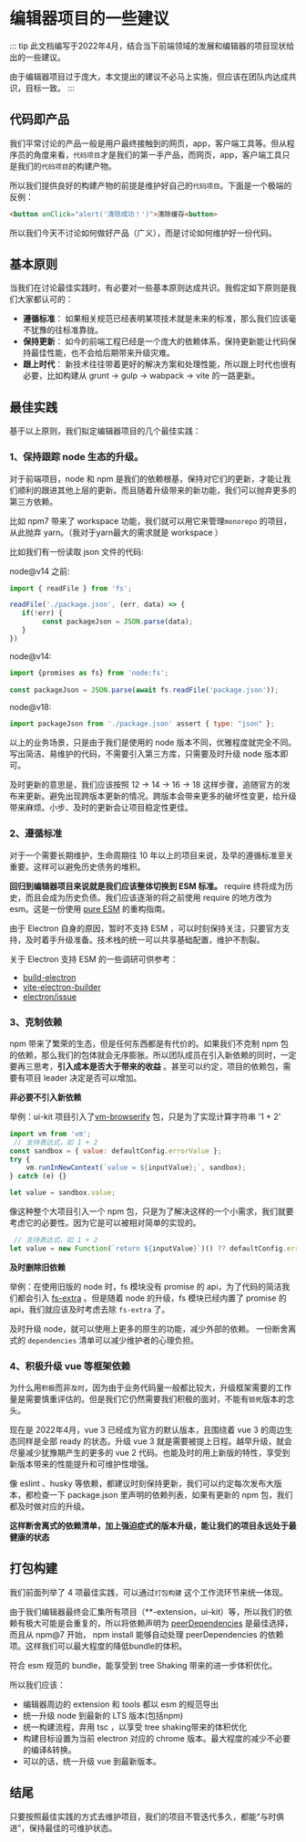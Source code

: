 # 编辑器项目的一些建议

::: tip
此文档编写于2022年4月，结合当下前端领域的发展和编辑器的项目现状给出的一些建议。

由于编辑器项目过于庞大，本文提出的建议不必马上实施，但应该在团队内达成共识，目标一致。
:::

## 代码即产品

我们平常讨论的产品一般是用户最终接触到的网页，app，客户端工具等。但从程序员的角度来看，`代码项目`才是我们的第一手产品，而网页，app，客户端工具只是我们的`代码项目`的构建产物。

所以我们提供良好的构建产物的前提是维护好自己的`代码项目`。下面是一个极端的反例：

```html
<button onClick="alert('清除成功！')">清除缓存<button>
```

所以我们今天不讨论如何做好产品（广义），而是讨论如何维护好一份代码。

## 基本原则

当我们在讨论最佳实践时，有必要对一些基本原则达成共识。我假定如下原则是我们大家都认可的：

- **遵循标准**： 如果相关规范已经表明某项技术就是未来的标准，那么我们应该毫不犹豫的往标准靠拢。
- **保持更新**： 如今的前端工程已经是一个庞大的依赖体系，保持更新能让代码保持最佳性能，也不会给后期带来升级灾难。
- **跟上时代**： 新技术往往带着更好的解决方案和处理性能，所以跟上时代也很有必要，比如构建从 grunt -> gulp -> wabpack -> vite 的一路更新。 


## 最佳实践

基于以上原则，我们拟定编辑器项目的几个最佳实践：

###  1、保持跟踪 node 生态的升级。

对于前端项目，node 和 npm 是我们的依赖根基，保持对它们的更新，才能让我们顺利的跟进其他上层的更新。而且随着升级带来的新功能，我们可以抛弃更多的第三方依赖。

比如 npm7 带来了 workspace 功能，我们就可以用它来管理`monorepo` 的项目，从此抛弃 yarn。（我对于yarn最大的需求就是 workspace ）

比如我们有一份读取 json 文件的代码:

node@v14 之前:
```js
import { readFile } from 'fs';

readFile('./package.json', (err, data) => {
   if(!err) {
        const packageJson = JSON.parse(data); 
   }
})
```
node@v14: 
```js
import {promises as fs} from 'node:fs';
 
const packageJson = JSON.parse(await fs.readFile('package.json'));
```
node@v18:
```js
import packageJson from './package.json' assert { type: "json" };
```

以上的业务场景，只是由于我们是使用的 node 版本不同，优雅程度就完全不同。写出简洁、易维护的代码，不需要引入第三方库，只需要及时升级 node 版本即可。

及时更新的意思是，我们应该按照 12 -> 14 -> 16 -> 18 这样步骤，追随官方的发布来更新。避免出现跨版本更新的情况。跨版本会带来更多的破坏性变更，给升级带来麻烦。小步、及时的更新会让项目稳定性更佳。

###  2、遵循标准

对于一个需要长期维护，生命周期往 10 年以上的项目来说，及早的遵循标准至关重要。这样可以避免历史债务的堆积。

**回归到编辑器项目来说就是我们应该整体切换到 ESM 标准。** require 终将成为历史，而且会成为历史负债。我们应该逐渐的将之前使用 require 的地方改为 esm。这是一份使用 [pure ESM](https://gist.github.com/sindresorhus/a39789f98801d908bbc7ff3ecc99d99c) 的重构指南。

由于 Electron 自身的原因，暂时不支持 ESM ，可以时刻保持关注，只要官方支持，及时着手升级准备。技术栈的统一可以共享基础配置，维护不割裂。

关于 Electron 支持 ESM 的一些调研可供参考：

- [build-electron](https://reactjsexample.com/use-es-modules-in-electron/)
- [vite-electron-builder](https://github.com/cawa-93/vite-electron-builder)
- [electron/issue](https://github.com/electron/electron/issues/21457)

### 3、克制依赖

npm 带来了繁荣的生态，但是任何东西都是有代价的。如果我们不克制 npm 包的依赖，那么我们的包体就会无序膨胀。所以团队成员在引入新依赖的同时，一定要再三思考，**引入成本是否大于带来的收益** 。甚至可以约定，项目的依赖包，需要有项目 leader 决定是否可以增加。

**非必要不引入新依赖**

举例：ui-kit 项目引入了[vm-browserify](https://www.npmjs.com/package/vm-browserify) 包，只是为了实现计算字符串 '1 + 2'

```js
import vm from 'vm';
 // 支持表达式，如 1 + 2
const sandbox = { value: defaultConfig.errorValue };
try {
    vm.runInNewContext(`value = ${inputValue};`, sandbox);
} catch (e) {}

let value = sandbox.value;
```

像这种整个大项目引入一个 npm 包，只是为了解决这样的一个小需求，我们就要考虑它的必要性。因为它是可以被相对简单的实现的。

```js
 // 支持表达式，如 1 + 2
let value = new Function(`return ${inputValue}`)() ?? defaultConfig.errorValue;
```

**及时删除旧依赖**

举例：在使用旧版的 node 时，fs 模块没有 promise 的 api，为了代码的简洁我们都会引入 [fs-extra](https://www.npmjs.com/package/fs-extra) 。但是随着 node 的升级，fs 模块已经内置了 promise 的api，我们就应该及时考虑去除 `fs-extra` 了。

及时升级 node，就可以使用上更多的原生的功能，减少外部的依赖。 一份断舍离式的 `dependencies` 清单可以减少维护者的心理负担。

### 4、积极升级 vue 等框架依赖

为什么用`积极`而非`及时`，因为由于业务代码量一般都比较大，升级框架需要的工作量是需要慎重评估的。但是我们它仍然需要我们积极的面对，不能有`锁死`版本的念头。

现在是 2022年4月，vue 3 已经成为官方的默认版本，且围绕着 vue 3 的周边生态同样是全部 ready 的状态。升级 vue 3 就是需要被提上日程。越早升级，就会尽量减少犹豫期产生的更多的 vue 2 代码。也能及时的用上新版的特性，享受到新版本带来的性能提升和可维护性增强。

像 eslint 、husky 等依赖，都建议时刻保持更新，我们可以约定每次发布大版本，都检查一下 package.json 里声明的依赖列表，如果有更新的 npm 包，我们都及时做对应的升级。

**这样断舍离式的依赖清单，加上强迫症式的版本升级，能让我们的项目永远处于最健康的状态**

## 打包构建

我们前面列举了 4 项最佳实践，可以通过`打包构建` 这个工作流环节来统一体现。

由于我们编辑器最终会汇集所有项目（**-extension，ui-kit）等，所以我们的依赖有极大可能是会重复的，所以将依赖声明为 [peerDependencies](https://github.com/npm/rfcs/blob/main/implemented/0025-install-peer-deps.md) 是最佳选择，而且从 npm@7 开始， npm install 能够自动处理 peerDependencies 的依赖项。这样我们可以最大程度的降低bundle的体积。

符合 esm 规范的 bundle，能享受到 tree Shaking 带来的进一步体积优化。

所以我们应该：
- 编辑器周边的 extension 和 tools 都以 esm 的规范导出
- 统一升级 node 到最新的 LTS 版本(包括npm)
- 统一构建流程，弃用 tsc ，以享受 tree shaking带来的体积优化
- 构建目标设置为当前 electron 对应的 chrome 版本。最大程度的减少不必要的编译&转换。
- 可以的话，统一升级 vue 到最新版本。


## 结尾

只要按照最佳实践的方式去维护项目，我们的项目不管迭代多久，都能“与时俱进”，保持最佳的可维护状态。
